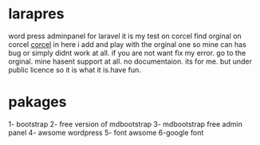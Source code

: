 # larapres
word press adminpanel for laravel it is my test on corcel 
find orginal on corcel <a href="https://github.com/corcel/corcel.git">corcel</a>
in here i add and play with the orginal one so mine can has bug or simply didnt work at all.
if you are not want fix my error. go to the orginal.
mine hasent support at all. no documentaion. 
its for me. but under public licence so it is what it is.have fun.
# pakages
1- bootstrap
2- free version of mdbootstrap
3- mdbootstrap free admin panel
4- awsome wordpress
5- font awsome 
6-google font

